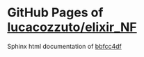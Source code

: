 GitHub Pages of [lucacozzuto/elixir_NF](https://github.com/lucacozzuto/elixir_NF.git)
===
Sphinx html documentation of [bbfcc4df](https://github.com/lucacozzuto/elixir_NF/tree/bbfcc4df0ca5a1dbda2c6cc027e2d3aaaf56f401)
